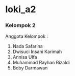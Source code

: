 # loki_a2
<h3>Kelompok 2</h3>

Anggota Kelompok :
1. Nada Safarina
2. Dwisuci Insani Karimah
3. Annisa Ulfa
4. Muhammad Rayhan Rizaldi
5. Boby Darmawan
